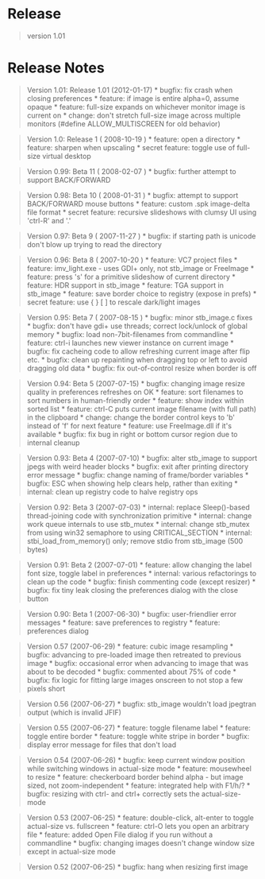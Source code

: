 # Release #

> version 1.01

# Release Notes #

> Version 1.01: Release 1.01 (2012-01-17)
    * bugfix: fix crash when closing preferences
    * feature: if image is entire alpha=0, assume opaque
    * feature: full-size expands on whichever monitor image is current on
    * change: don't stretch full-size image across multiple monitors (#define ALLOW\_MULTISCREEN for old behavior)

> Version 1.0: Release 1 ( 2008-10-19 )
    * feature: open a directory
    * feature: sharpen when upscaling
    * secret feature: toggle use of full-size virtual desktop

> Version 0.99: Beta 11 ( 2008-02-07 )
    * bugfix: further attempt to support BACK/FORWARD

> Version 0.98: Beta 10 ( 2008-01-31 )
    * bugfix: attempt to support BACK/FORWARD mouse buttons
    * feature: custom .spk image-delta file format
    * secret feature: recursive slideshows with clumsy UI using 'ctrl-R' and '.'

> Version 0.97: Beta 9 ( 2007-11-27 )
    * bugfix: if starting path is unicode don't blow up trying to read the directory

> Version 0.96: Beta 8 ( 2007-10-20 )
    * feature: VC7 project files
    * feature: imv\_light.exe - uses GDI+ only, not stb\_image or FreeImage
    * feature: press 's' for a primitive slideshow of current directory
    * feature: HDR support in stb\_image
    * feature: TGA support in stb\_image
    * feature: save border choice to registry (expose in prefs)
    * secret feature: use { } [ ] to rescale dark/light images

> Version 0.95: Beta 7 ( 2007-08-15 )
    * bugfix: minor stb\_image.c fixes
    * bugfix: don't have gdi+ use threads; correct lock/unlock of global memory
    * bugfix: load non-7bit-filenames from commandline
    * feature: ctrl-i launches new viewer instance on current image
    * bugfix: fix cacheing code to allow refreshing current image after flip etc.
    * bugfix: clean up repainting when dragging top or left to avoid dragging old data
    * bugfix: fix out-of-control resize when border is off

> Version 0.94: Beta 5 (2007-07-15)
    * bugfix: changing image resize quality in preferences refreshes on OK
    * feature: sort filenames to sort numbers in human-friendly order
    * feature: show index within sorted list
    * feature: ctrl-C puts current image filename (with full path) in the clipboard
    * change: change the border control keys to 'b' instead of 'f' for next feature
    * feature: use FreeImage.dll if it's available
    * bugfix: fix bug in right or bottom cursor region due to internal cleanup

> Version 0.93: Beta 4 (2007-07-10)
    * bugfix: alter stb\_image to support jpegs with weird header blocks
    * bugfix: exit after printing directory error message
    * bugfix: change naming of frame/border variables
    * bugfix: ESC when showing help clears help, rather than exiting
    * internal: clean up registry code to halve registry ops

> Version 0.92: Beta 3 (2007-07-03)
    * internal: replace Sleep()-based thread-joining code with synchronization primitive
    * internal: change work queue internals to use stb\_mutex
    * internal: change stb\_mutex from using win32 semaphore to using CRITICAL\_SECTION
    * internal: stbi\_load\_from\_memory() only; remove stdio from stb\_image (500 bytes)

> Version 0.91: Beta 2 (2007-07-01)
    * feature: allow changing the label font size, toggle label in preferences
    * internal: various refactorings to clean up the code
    * bugfix: finish commenting code (except resizer)
    * bugfix: fix tiny leak closing the preferences dialog with the close button

> Version 0.90: Beta 1 (2007-06-30)
    * bugfix: user-friendlier error messages
    * feature: save preferences to registry
    * feature: preferences dialog

> Version 0.57 (2007-06-29)
    * feature: cubic image resampling
    * bugfix: advancing to pre-loaded image then retreated to previous image
    * bugfix: occasional error when advancing to image that was about to be decoded
    * bugfix: commented about 75% of code
    * bugfix: fix logic for fitting large images onscreen to not stop a few pixels short

> Version 0.56 (2007-06-27)
    * bugfix: stb\_image wouldn't load jpegtran output (which is invalid JFIF)

> Version 0.55 (2007-06-27)
    * feature: toggle filename label
    * feature: toggle entire border
    * feature: toggle white stripe in border
    * bugfix: display error message for files that don't load

> Version 0.54 (2007-06-26)
    * bugfix: keep current window position while switching windows in actual-size mode
    * feature: mousewheel to resize
    * feature: checkerboard border behind alpha - but image sized, not zoom-independent
    * feature: integrated help with F1/h/?
    * bugfix: resizing with ctrl- and ctrl+ correctly sets the actual-size-mode

> Version 0.53 (2007-06-25)
    * feature: double-click, alt-enter to toggle actual-size vs. fullscreen
    * feature: ctrl-O lets you open an arbitrary file
    * feature: added Open File dialog if you run without a commandline
    * bugfix: changing images doesn't change window size except in actual-size mode

> Version 0.52 (2007-06-25)
    * bugfix: hang when resizing first image